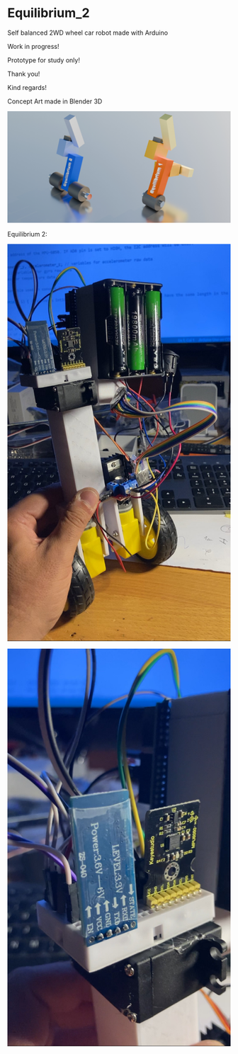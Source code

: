 # Equilibrium_2
Self balanced 2WD wheel car robot made with Arduino

Work in progress!

Prototype for study only!

Thank you!

Kind regards!

Concept Art made in Blender 3D

![alt text](https://github.com/comancheace/Equilibrium_2/blob/main/concept_art.jpg?raw=true)

Equilibrium 2:

![alt text](https://github.com/comancheace/Equilibrium_2/blob/main/1.jpg?raw=true)

![alt text](https://github.com/comancheace/Equilibrium_2/blob/main/2.jpg?raw=true)

